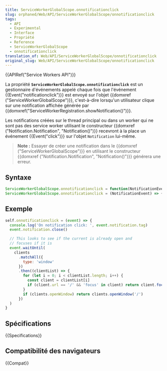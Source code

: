```yaml
---
title: ServiceWorkerGlobalScope.onnotificationclick
slug: orphaned/Web/API/ServiceWorkerGlobalScope/onnotificationclick
tags:
  - API
  - Experimental
  - Interface
  - Propriété
  - Reference
  - ServiceWorkerGlobalScope
  - onnotificationclick
translation_of: Web/API/ServiceWorkerGlobalScope/onnotificationclick
original_slug: Web/API/ServiceWorkerGlobalScope/onnotificationclick
---
```

{{APIRef("Service Workers API")}}

La propriété **`ServiceWorkerGlobalScope.onnotificationclick`** est un gestionnaire d'événements appelé chaque fois que l'événement {{Event("notificationclick")}} est envoyé sur l'objet {{domxref ("ServiceWorkerGlobalScope")}}, c'est-à-dire lorsqu'un utilisateur clique sur une notification affichée générée par {{domxref("ServiceWorkerRegistration.showNotification()")}}.

Les notifications créées sur le thread principal ou dans un worker qui ne sont pas des service worker utilisant le constructeur {{domxref ("Notification.Notification", "Notification()")}} recevront à la place un événement {{Event("click")}} sur l'objet `Notification` lui-même.

> **Note :** Essayer de créer une notification dans le {{domxref ("ServiceWorkerGlobalScope")}} en utilisant le constructeur {{domxref ("Notification.Notification", "Notification()")}} générera une erreur.

## Syntaxe

```js
ServiceWorkerGlobalScope.onnotificationclick = function(NotificationEvent) { ... }
ServiceWorkerGlobalScope.onnotificationclick = (NotificationEvent) => { ... }
```

## Exemple

```js
self.onnotificationclick = (event) => {
  console.log('On notification click: ', event.notification.tag)
  event.notification.close()

  // This looks to see if the current is already open and
  // focuses if it is
  event.waitUntil(
    clients
      .matchAll({
        type: 'window'
      })
      .then((clientList) => {
        for (let i = 0; i < clientList.length; i++) {
          const client = clientList[i]
          if (client.url == '/' && 'focus' in client) return client.focus()
        }
        if (clients.openWindow) return clients.openWindow('/')
      })
  )
}
```

## Spécifications

{{Specifications}}

## Compatibilité des navigateurs

{{Compat}}
